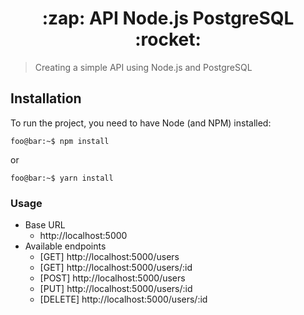 <h1 align="center">:zap: API Node.js PostgreSQL :rocket:</h1>

>Creating a simple API using Node.js and PostgreSQL

## Installation

To run the project, you need to have Node (and NPM) installed:

```console
foo@bar:~$ npm install
```
or
```console
foo@bar:~$ yarn install
```

### Usage

- Base URL
    - http://localhost:5000
- Available endpoints
    - [GET] http://localhost:5000/users
    - [GET] http://localhost:5000/users/:id
    - [POST] http://localhost:5000/users
    - [PUT] http://localhost:5000/users/:id
    - [DELETE] http://localhost:5000/users/:id
